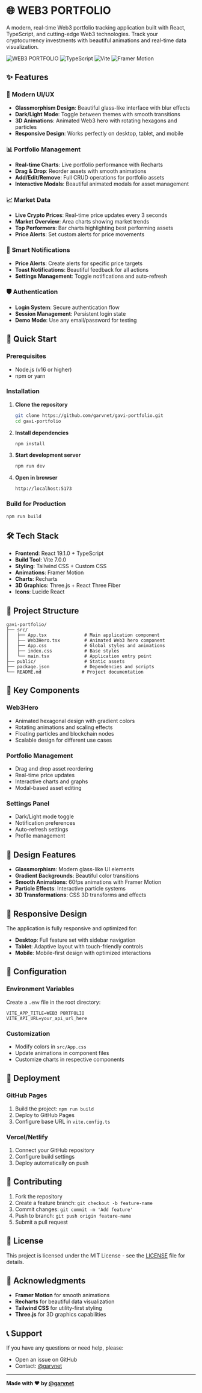 # 🌐 WEB3 PORTFOLIO

A modern, real-time Web3 portfolio tracking application built with React, TypeScript, and cutting-edge Web3 technologies. Track your cryptocurrency investments with beautiful animations and real-time data visualization.

![WEB3 PORTFOLIO](https://img.shields.io/badge/React-19.1.0-blue)
![TypeScript](https://img.shields.io/badge/TypeScript-5.8.3-blue)
![Vite](https://img.shields.io/badge/Vite-7.0.0-purple)
![Framer Motion](https://img.shields.io/badge/Framer%20Motion-12.19.2-green)

## ✨ Features

### 🎨 **Modern UI/UX**
- **Glassmorphism Design**: Beautiful glass-like interface with blur effects
- **Dark/Light Mode**: Toggle between themes with smooth transitions
- **3D Animations**: Animated Web3 hero with rotating hexagons and particles
- **Responsive Design**: Works perfectly on desktop, tablet, and mobile

### 📊 **Portfolio Management**
- **Real-time Charts**: Live portfolio performance with Recharts
- **Drag & Drop**: Reorder assets with smooth animations
- **Add/Edit/Remove**: Full CRUD operations for portfolio assets
- **Interactive Modals**: Beautiful animated modals for asset management

### 📈 **Market Data**
- **Live Crypto Prices**: Real-time price updates every 3 seconds
- **Market Overview**: Area charts showing market trends
- **Top Performers**: Bar charts highlighting best performing assets
- **Price Alerts**: Set custom alerts for price movements

### 🔔 **Smart Notifications**
- **Price Alerts**: Create alerts for specific price targets
- **Toast Notifications**: Beautiful feedback for all actions
- **Settings Management**: Toggle notifications and auto-refresh

### 🛡️ **Authentication**
- **Login System**: Secure authentication flow
- **Session Management**: Persistent login state
- **Demo Mode**: Use any email/password for testing

## 🚀 Quick Start

### Prerequisites
- Node.js (v16 or higher)
- npm or yarn

### Installation

1. **Clone the repository**
   ```bash
   git clone https://github.com/garvnet/gavi-portfolio.git
   cd gavi-portfolio
   ```

2. **Install dependencies**
   ```bash
   npm install
   ```

3. **Start development server**
   ```bash
   npm run dev
   ```

4. **Open in browser**
   ```
   http://localhost:5173
   ```

### Build for Production

```bash
npm run build
```

## 🛠️ Tech Stack

- **Frontend**: React 19.1.0 + TypeScript
- **Build Tool**: Vite 7.0.0
- **Styling**: Tailwind CSS + Custom CSS
- **Animations**: Framer Motion
- **Charts**: Recharts
- **3D Graphics**: Three.js + React Three Fiber
- **Icons**: Lucide React

## 📁 Project Structure

```
gavi-portfolio/
├── src/
│   ├── App.tsx              # Main application component
│   ├── Web3Hero.tsx         # Animated Web3 hero component
│   ├── App.css              # Global styles and animations
│   ├── index.css            # Base styles
│   └── main.tsx             # Application entry point
├── public/                  # Static assets
├── package.json             # Dependencies and scripts
└── README.md               # Project documentation
```

## 🎯 Key Components

### Web3Hero
- Animated hexagonal design with gradient colors
- Rotating animations and scaling effects
- Floating particles and blockchain nodes
- Scalable design for different use cases

### Portfolio Management
- Drag and drop asset reordering
- Real-time price updates
- Interactive charts and graphs
- Modal-based asset editing

### Settings Panel
- Dark/Light mode toggle
- Notification preferences
- Auto-refresh settings
- Profile management

## 🎨 Design Features

- **Glassmorphism**: Modern glass-like UI elements
- **Gradient Backgrounds**: Beautiful color transitions
- **Smooth Animations**: 60fps animations with Framer Motion
- **Particle Effects**: Interactive particle systems
- **3D Transformations**: CSS 3D transforms and effects

## 📱 Responsive Design

The application is fully responsive and optimized for:
- **Desktop**: Full feature set with sidebar navigation
- **Tablet**: Adaptive layout with touch-friendly controls
- **Mobile**: Mobile-first design with optimized interactions

## 🔧 Configuration

### Environment Variables
Create a `.env` file in the root directory:

```env
VITE_APP_TITLE=WEB3 PORTFOLIO
VITE_API_URL=your_api_url_here
```

### Customization
- Modify colors in `src/App.css`
- Update animations in component files
- Customize charts in respective components

## 🚀 Deployment

### GitHub Pages
1. Build the project: `npm run build`
2. Deploy to GitHub Pages
3. Configure base URL in `vite.config.ts`

### Vercel/Netlify
1. Connect your GitHub repository
2. Configure build settings
3. Deploy automatically on push

## 🤝 Contributing

1. Fork the repository
2. Create a feature branch: `git checkout -b feature-name`
3. Commit changes: `git commit -m 'Add feature'`
4. Push to branch: `git push origin feature-name`
5. Submit a pull request

## 📄 License

This project is licensed under the MIT License - see the [LICENSE](LICENSE) file for details.

## 🙏 Acknowledgments

- **Framer Motion** for smooth animations
- **Recharts** for beautiful data visualization
- **Tailwind CSS** for utility-first styling
- **Three.js** for 3D graphics capabilities

## 📞 Support

If you have any questions or need help, please:
- Open an issue on GitHub
- Contact: [@garvnet](https://github.com/garvnet)

---

**Made with ❤️ by [@garvnet](https://github.com/garvnet)**
